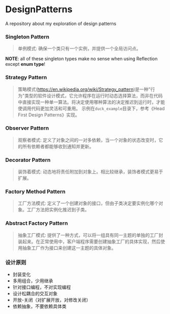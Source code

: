 # DesignPatterns
A repository about my exploration of design patterns

### Singleton Pattern
> 单例模式: 确保一个类只有一个实例，并提供一个全局访问点。

**NOTE**: all of these singleton types make no sense when using Reflection except **enum type**!

### Strategy Pattern
> 策略模式(https://en.wikipedia.org/wiki/Strategy_pattern)是一种"行为"类型的软件设计模式，它允许程序在运行时动态选择算法，而非在代码中直接实现一种单一算法。将决定使用哪种算法的决定推迟到运行时，才能使调用代码更加灵活和可重用。
示例在`duck_example`目录下，参考《Head First Design Patterns》实现。

### Observer Pattern
> 观察者模式: 定义了对象之间的一对多依赖，当一个对象的状态改变时，它的所有依赖者都能够收到通知并更新。

### Decorator Pattern
> 装饰着模式: 动态地将责任附加到对象上。相比较继承，装饰者模式更易于扩展。

### Factory Method Pattern
> 工厂方法模式: 定义了一个创建对象的接口，但由子类决定要实例化哪个对象。工厂方法把实例化推迟到子类。

### Abstract Factory Pattern
> 抽象工厂模式: 提供了一种方式，可以将一组具有同一主题的单独的工厂封装起来。在正常使用中，客户端程序需要创建抽象工厂的具体实现，然后使用抽象工厂作为接口来创建这一主题的具体对象。


### 设计原则
* 封装变化
* 多用组合，少用继承
* 针对接口编程，不对实现编程
* 设计松耦合的交互对象
* 开放-关闭（对扩展开放，对修改关闭）
* 依赖抽象，不要依赖具体类








